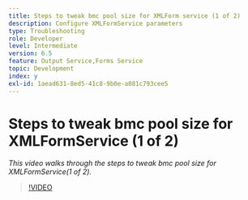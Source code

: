 ```yaml
---
title: Steps to tweak bmc pool size for XMLForm service (1 of 2)
description: Configure XMLFormService parameters
type: Troubleshooting
role: Developer
level: Intermediate
version: 6.5
feature: Output Service,Forms Service
topic: Development
index: y
exl-id: 1aead631-8ed5-41c8-9b0e-a081c793cee5
---
```


# Steps to tweak bmc pool size for XMLFormService (1 of 2)

*This video walks through the steps to tweak bmc pool size for XMLFormService(1 of 2).*

>[!VIDEO](https://video.tv.adobe.com/v/335552?quality=9&learn=on)
